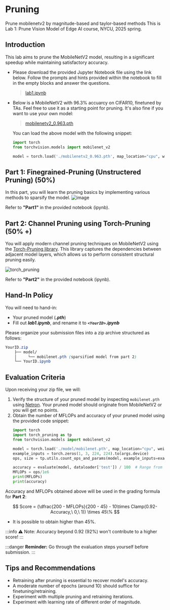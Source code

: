 # Pruning
Prune mobilenetv2 by magnitude-based and taylor-based methods
This is Lab 1: Prune Vision Model of Edge AI course, NYCU, 2025 spring.

## Introduction

This lab aims to prune the MobileNetV2 model, resulting in a significant speedup while maintaining satisfactory accuracy.

* Please download the provided Jupyter Notebook file using the link below.
Follow the prompts and hints provided within the notebook to fill in the empty blocks and answer the questions.

    > [lab1.ipynb](https://drive.google.com/file/d/1_3cyChpEVhSb_pbOhLpUDDzL42T_OaDi/view?usp=sharing)

* Below is a MobileNetV2 with 96.3% accuarcy on CIFAR10, finetuned by TAs. Feel free to use it as a starting point for pruning. It's also fine if you want to use your own model:

    > [mobilenetv2_0.963.pth](https://drive.google.com/file/d/1wJuibk5ogSWQYePgLRtQiRFdokDXJfnZ/view?usp=sharing)

    You can load the above model with the following snippet:
    ```python
    import torch
    from torchvision.models import mobilenet_v2

    model = torch.load('./mobilenetv2_0.963.pth', map_location="cpu", weights_only=False)
    ```

## Part 1: Finegrained-Pruning (Unstructered Pruning) (50%)

In this part, you will learn the pruning basics by implementing various methods to sparsify the model. 
![image](https://hackmd.io/_uploads/SkaddPFA6.png)


Refer to **"Part1"** in the provided notebook (ipynb).

## Part 2: Channel Pruning using Torch-Pruning  (50% +)

You will apply modern channel pruning techniques on MobileNetV2 using the [Torch-Pruning library](https://github.com/VainF/Torch-Pruning). This library captures the dependencies between adjacent model layers, which allows us to perform consistent structural pruning easily.

![torch_pruning](https://hackmd.io/_uploads/SyBCDvtCa.png)

Refer to **"Part2"** in the provided notebook (ipynb).

## Hand-In Policy

You will need to hand-in:
* Your pruned model (***.pth***)
* Fill out ***lab1.ipynb***, and rename it to ***```<YourID>```.ipynb***

Please organize your submission files into a zip archive structured as follows:

```scss
YourID.zip
    ├── model/
    │     └── mobilenet.pth (sparsified model from part 2)
    └── YourID.ipynb
```

## Evaluation Criteria

Upon receiving your zip file, we will:
1. Verify the structure of your pruned model by inspecting ```mobilenet.pth``` using [Netron](https://netron.app/). Your pruned model should originate from MobileNetV2 or you will get no points.
2. Obtain the number of MFLOPs and accuracy of your pruned model using the provided code snippet:
    ```python
    import torch
    import torch_pruning as tp
    from torchvision.models import mobilenet_v2

    model = torch.load('./model/mobilenet.pth', map_location="cpu", weight_only=False)
    example_inputs = torch.zeros(1, 3, 224, 224).to(args.device)
    ops, size = tp.utils.count_ops_and_params(model, example_inputs=example_inputs)

    accuracy = evaluate(model, dataloader['test']) / 100  # Range from 0 to 1
    MFLOPs = ops/1e6
    print(MFLOPs)
    print(accuracy)
    ```

Accuracy and MFLOPs obtained above will be used in the grading formula for **Part 2**:

$$
  Score = (\dfrac{200 - MFLOPs}{200 - 45} - 10\times Clamp(0.92-Accuracy,\ 0,\ 1)) \times 45\%
$$

- It is possible to obtain higher than 45%.

:::info
:warning: Note: Accuracy beyond 0.92 (92%) won't contribute to a higher score!
:::

:::danger
**Reminder:** Go through the evaluation steps yourself before submission.
:::

## Tips and Recommendations

* Retraining after pruning is essential to recover model's accuracy.
* A moderate number of epochs (around 10) should suffice for finetuning/retraining.
* Experiment with multiple pruning and retraining iterations.
* Experiment with learning rate of different order of magnitude.

